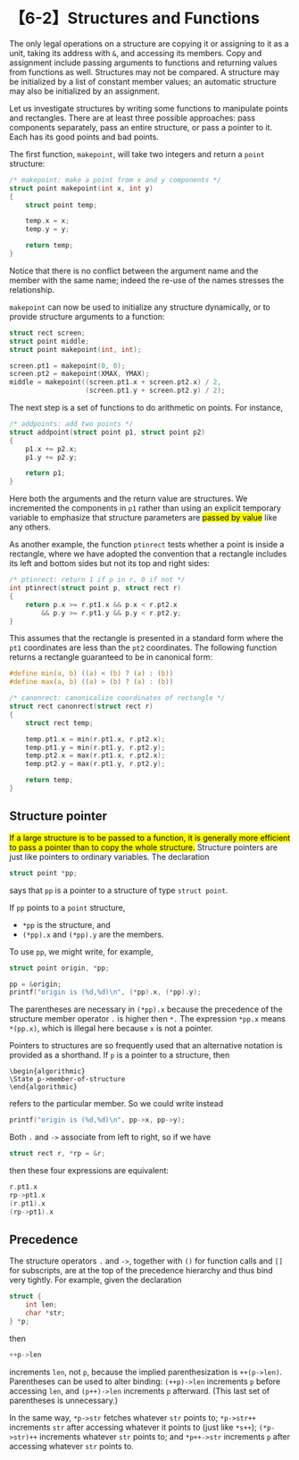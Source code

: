 # 【6-2】Structures and Functions

The only legal operations on a structure are copying it or assigning to it as a unit, taking its address with `&`, and accessing its members. Copy and assignment include passing arguments to functions and returning values from functions as well. Structures may not be compared. A structure may be initialized by a list of constant member values; an automatic structure may also be initialized by an assignment.

Let us investigate structures by writing some functions to manipulate points and rectangles. There are at least three possible approaches: pass components separately, pass an entire structure, or pass a pointer to it. Each has its good points and bad points.

The first function, `makepoint`, will take two integers and return a `point` structure:

```c
/* makepoint: make a point from x and y components */
struct point makepoint(int x, int y)
{
    struct point temp;

    temp.x = x;
    temp.y = y;

    return temp;
}
```

Notice that there is no conflict between the argument name and the member with the same name; indeed the re-use of the names stresses the relationship.

`makepoint` can now be used to initialize any structure dynamically, or to provide structure arguments to a function:

```c
struct rect screen;
struct point middle;
struct point makepoint(int, int);

screen.pt1 = makepoint(0, 0);
screen.pt2 = makepoint(XMAX, YMAX);
middle = makepoint((screen.pt1.x + screen.pt2.x) / 2,
                   (screen.pt1.y + screen.pt2.y) / 2);
```

The next step is a set of functions to do arithmetic on points. For instance,

```c
/* addpoints: add two points */
struct addpoint(struct point p1, struct point p2)
{
    p1.x += p2.x;
    p1.y += p2.y;

    return p1;
}
```

Here both the arguments and the return value are structures. We incremented the components in `p1` rather than using an explicit temporary variable to emphasize that structure parameters are <mark>passed by value</mark> like any others.

As another example, the function `ptinrect` tests whether a point is inside a rectangle, where we have adopted the convention that a rectangle includes its left and bottom sides but not its top and right sides:

```c
/* ptinrect: return 1 if p in r, 0 if not */
int ptinrect(struct point p, struct rect r)
{
    return p.x >= r.pt1.x && p.x < r.pt2.x
        && p.y >= r.pt1.y && p.y < r.pt2.y;
}
```

This assumes that the rectangle is presented in a standard form where the `pt1` coordinates are less than the `pt2` coordinates. The following function returns a rectangle guaranteed to be in canonical form:

```c
#define min(a, b) ((a) < (b) ? (a) : (b))
#define max(a, b) ((a) > (b) ? (a) : (b))

/* canonrect: canonicalize coordinates of rectangle */
struct rect canonrect(struct rect r)
{
    struct rect temp;

    temp.pt1.x = min(r.pt1.x, r.pt2.x);
    temp.pt1.y = min(r.pt1.y, r.pt2.y);
    temp.pt2.x = max(r.pt1.x, r.pt2.x);
    temp.pt2.y = max(r.pt1.y, r.pt2.y);

    return temp;
}
```

## Structure pointer

<mark>If a large structure is to be passed to a function, it is generally more efficient to pass a pointer than to copy the whole structure.</mark> Structure pointers are just like pointers to ordinary variables. The declaration

```c
struct point *pp;
```

says that `pp` is a pointer to a structure of type `struct point`.

If `pp` points to a `point` structure,

- `*pp` is the structure, and
- `(*pp).x` and `(*pp).y` are the members.

To use `pp`, we might write, for example,

```c
struct point origin, *pp;

pp = &origin;
printf("origin is (%d,%d)\n", (*pp).x, (*pp).y);
```

The parentheses are necessary in `(*pp).x` because the precedence of the structure member operator `.` is higher then `*.` The expression `*pp.x` means `*(pp.x)`, which is illegal here because `x` is not a pointer.

Pointers to structures are so frequently used that an alternative notation is provided as a shorthand. If `p` is a pointer to a structure, then

```algorithm
\begin{algorithmic}
\State p->member-of-structure
\end{algorithmic}
```

refers to the particular member. So we could write instead

```c
printf("origin is (%d,%d)\n", pp->x, pp->y);
```

Both `.` and `->` associate from left to right, so if we have

```c
struct rect r, *rp = &r;
```

then these four expressions are equivalent:

```c
r.pt1.x
rp->pt1.x
(r.pt1).x
(rp->pt1).x
```

## Precedence

The structure operators `.` and `->`, together with `()` for function calls and `[]` for subscripts, are at the top of the precedence hierarchy and thus bind very tightly. For example, given the declaration

```c
struct {
    int len;
    char *str;
} *p;
```

then

```c
++p->len
```

increments `len`, not `p`, because the implied parenthesization is `++(p->len)`. Parentheses can be used to alter binding: `(++p)->len` increments `p` before accessing `len`, and `(p++)->len` increments `p` afterward. (This last set of parentheses is unnecessary.)

In the same way, `*p->str` fetches whatever `str` points to; `*p->str++` increments `str` after accessing whatever it points to (just like `*s++`); `(*p->str)++` increments whatever `str` points to; and `*p++->str` increments `p` after accessing whatever `str` points to.
